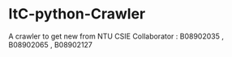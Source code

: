 # ItC-python-Crawler
A crawler to get new from NTU CSIE
Collaborator : B08902035 , B08902065 , B08902127
